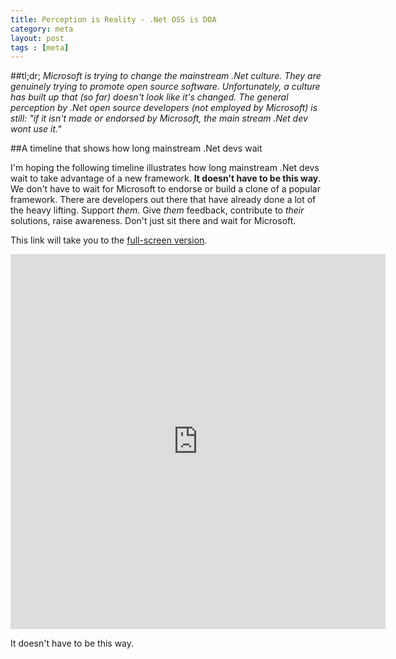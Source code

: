 ```yaml
---
title: Perception is Reality - .Net OSS is DOA
category: meta
layout: post
tags : [meta]
---
```


##tl;dr;
_Microsoft is trying to change the mainstream .Net culture. They are genuinely trying to promote open source software. Unfortunately, a culture has built up that (so far) doesn't look like it's changed. The general perception by .Net open source developers (not employed by Microsoft) is still: "if it isn't made or endorsed by Microsoft, the main stream .Net dev wont use it."_

##A timeline that shows how long mainstream .Net devs wait

I'm hoping the following timeline illustrates how long mainstream .Net devs wait to take advantage of a new framework. **It doesn't have to be this way**. We don't have to wait for Microsoft to endorse or build a clone of a popular framework. There are developers out there that have already done a lot of the heavy lifting. Support _them_. Give _them_ feedback, contribute to _their_ solutions, raise awareness. Don't just sit there and wait for Microsoft.

This link will take you to the [full-screen version](http://tinyurl.com/lbgqdej).

<iframe src="http://tinyurl.com/mpu4tbv" width="600" height="600" frameborder="0"></iframe>

It doesn't have to be this way.

